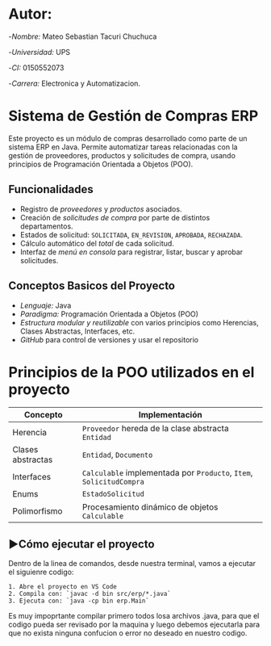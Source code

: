 # Autor:

-*Nombre:* Mateo Sebastian Tacuri Chuchuca

-*Universidad:* UPS

-*CI:* 0150552073

-*Carrera:* Electronica y Automatizacion.

# Sistema de Gestión de Compras ERP

Este proyecto es un módulo de compras desarrollado como parte de un sistema ERP en Java. Permite automatizar tareas relacionadas con la gestión
de proveedores, productos y solicitudes de compra, usando principios de Programación Orientada a Objetos (POO).

## Funcionalidades

- Registro de *proveedores* y *productos* asociados.
- Creación de *solicitudes de compra* por parte de distintos departamentos.
- Estados de solicitud: `SOLICITADA`, `EN_REVISION`, `APROBADA`, `RECHAZADA`.
- Cálculo automático del *total* de cada solicitud.
- Interfaz de *menú en consola* para registrar, listar, buscar y aprobar solicitudes.

## Conceptos Basicos del Proyecto

- *Lenguaje:* Java
- *Paradigma:* Programación Orientada a Objetos (POO)
- *Estructura modular y reutilizable* con varios principios como Herencias, Clases Abstractas, Interfaces, etc.
- *GitHub* para control de versiones y usar el repositorio

# Principios de la POO utilizados en el proyecto

| Concepto        | Implementación                                      |
|-----------------|-----------------------------------------------------|
| Herencia        | `Proveedor` hereda de la clase abstracta `Entidad` |
| Clases abstractas | `Entidad`, `Documento`                           |
| Interfaces      | `Calculable` implementada por `Producto`, `Item`, `SolicitudCompra` |
| Enums           | `EstadoSolicitud`                                   |
| Polimorfismo    | Procesamiento dinámico de objetos `Calculable`      |

## ▶Cómo ejecutar el proyecto

Dentro de la linea de comandos, desde nuestra terminal, vamos a ejecutar el siguienre codigo:

    1. Abre el proyecto en VS Code
    2. Compila con: `javac -d bin src/erp/*.java`
    3. Ejecuta con: `java -cp bin erp.Main`
   
Es muy impoprtante compilar primero todos losa archivos .java, para que el codigo pueda ser revisado por la maquina y luego debemos ejecutarla para
que no exista ninguna confucion o error no deseado en nuestro codigo.
